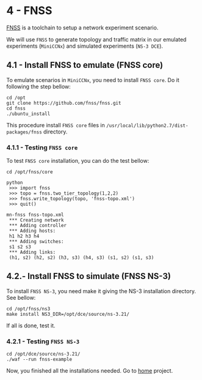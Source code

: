 # 4 - FNSS

[FNSS](http://fnss.github.io/) is a toolchain to setup a network experiment scenario.

We will use `FNSS` to generate topology and traffic matrix in our emulated experiments (`MiniCCNx`) and simulated experiments (`NS-3 DCE`).

## 4.1 - Install FNSS to emulate (FNSS core)

To emulate scenarios in `MiniCCNx`, you need to install `FNSS core`. Do it following the step bellow:

```
cd /opt
git clone https://github.com/fnss/fnss.git
cd fnss
./ubuntu_install
```
This procedure install `FNSS core` files in `/usr/local/lib/python2.7/dist-packages/fnss` directory.

### 4.1.1 - Testing `FNSS core`

To test `FNSS core` installation, you can do the test bellow:

```
cd /opt/fnss/core

python
 >>> import fnss
 >>> topo = fnss.two_tier_topology(1,2,2)
 >>> fnss.write_topology(topo, 'fnss-topo.xml')
 >>> quit()

mn-fnss fnss-topo.xml
 *** Creating network
 *** Adding controller
 *** Adding hosts:
 h1 h2 h3 h4
 *** Adding switches:
 s1 s2 s3
 *** Adding links:
 (h1, s2) (h2, s2) (h3, s3) (h4, s3) (s1, s2) (s1, s3)
``` 

## 4.2.- Install FNSS to simulate (FNSS NS-3)

To install `FNSS NS-3`, you need make it giving the NS-3 installation directory. See bellow:

```
cd /opt/fnss/ns3
make install NS3_DIR=/opt/dce/source/ns-3.21/
```

If all is done, test it.

### 4.2.1 - Testing `FNSS NS-3`

```
cd /opt/dce/source/ns-3.21/
./waf --run fnss-example
```
Now, you finished all the installations needed. Go to [home](https://github.com/asgard-lab/ccnx_evaluation/master/4_install_.md) project.

